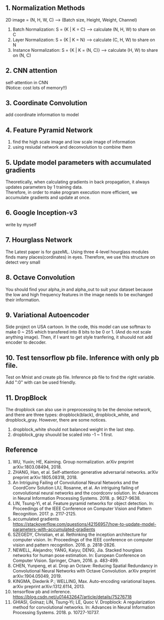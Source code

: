## 1. Normalization Methods  
2D image = (N, H, W, C) --> (Batch size, Height, Weight, Channel)  
1. Batch Normalization: S = {K | K = C} --> calculate (N, H, W) to share on C  
2. Layer Normalization: S = {K | K = N} --> calculate (C, H, W) to share on N  
3. Instance Normalization: S = {K | K = (N, C)} --> calculate (H, W) to share on (N, C)  

## 2. CNN attention
self-attention in CNN  
(Notice: cost lots of memory!!)  

## 3. Coordinate Convolution
add coordinate information to model

## 4. Feature Pyramid Network
1. find the high scale image and low scale image of information
2. using resiudal network and deconvolution to combine them

## 5. Update model parameters with accumulated gradients  
Theoretically, when calculating gradients in back propagation, it always updates parameters by 1 training data.  
Therefore, in order to make program execution more efficient, we accumulate gradients and update at once.  
  
## 6. Google Inception-v3
write by myself

## 7. Hourglass Network  
The Latest paper is for gazeML. Using three 4-level hourglass modules finds many places(cordinates) in eyes. Therefore, we use this structure on detect very small 

## 8. Octave Convolution  
You should find your alpha_in and alpha_out to suit your dataset because the low and high frequency features in the image needs to be exchanged their information.  
  
## 9. Variational Autoencoder  
Side project on USA cartoon. In the code, this model can use softmax to make 0 ~ 255 which transfered into 8 bits to be 0 or 1. (And do not scale anything image). Then, if I want to get style tranfering, it shuould not add encoder to decoder.    
  
## 10. Test tensorflow pb file. Inference with only pb file.
Test on Mnist and create pb file. Inference pb file to find the right variable. Add "<variable>:0" with can be used friendly.  
  
## 11. DropBlock  
The dropblock can also use in preprocessing to be the denoise network, and there are three types: dropblock(black), dropblock_white, and dropblock_gray. However, there are some notices.  
1. dropblock_white should not balanced weight in the last step.  
2. dropblock_gray shuould be scaled into -1 ~ 1 first.
  
## Reference  
1. WU, Yuxin; HE, Kaiming. Group normalization. arXiv preprint arXiv:1803.08494, 2018.  
2. ZHANG, Han, et al. Self-attention generative adversarial networks. arXiv preprint arXiv:1805.08318, 2018.  
3. An Intriguing Failing of Convolutional Neural Networks and the CoordConv Solution
LIU, Rosanne, et al. An intriguing failing of convolutional neural networks and the coordconv solution. In: Advances in Neural Information Processing Systems. 2018. p. 9627-9638.  
4. LIN, Tsung-Yi, et al. Feature pyramid networks for object detection. In: Proceedings of the IEEE Conference on Computer Vision and Pattern Recognition. 2017. p. 2117-2125.  
5. accumulated gradients  
https://stackoverflow.com/questions/42156957/how-to-update-model-parameters-with-accumulated-gradients  
6. SZEGEDY, Christian, et al. Rethinking the inception architecture for computer vision. In: Proceedings of the IEEE conference on computer vision and pattern recognition. 2016. p. 2818-2826.  
7. NEWELL, Alejandro; YANG, Kaiyu; DENG, Jia. Stacked hourglass networks for human pose estimation. In: European Conference on Computer Vision. Springer, Cham, 2016. p. 483-499.  
8. CHEN, Yunpeng, et al. Drop an Octave: Reducing Spatial Redundancy in Convolutional Neural Networks with Octave Convolution. arXiv preprint arXiv:1904.05049, 2019.  
9. KINGMA, Diederik P.; WELLING, Max. Auto-encoding variational bayes. arXiv preprint arXiv:1312.6114, 2013.  
10. tensorflow pb and inference. https://blog.csdn.net/u014432647/article/details/75276718  
11. GHIASI, Golnaz; LIN, Tsung-Yi; LE, Quoc V. Dropblock: A regularization method for convolutional networks. In: Advances in Neural Information Processing Systems. 2018. p. 10727-10737.  
  

